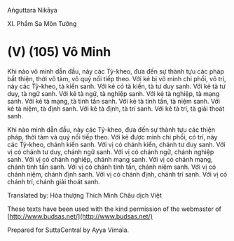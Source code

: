  

Aṅguttara Nikāya

XI. Phẩm Sa Môn Tưởng

# (V) (105) Vô Minh

Khi nào vô minh dẫn đầu, này các Tỷ-kheo, đưa đến sự thành tựu các pháp bất thiện, thời vô tàm, vô quý nối tiếp theo. Với kẻ bị vô minh chi phối, vô trí, này các Tỷ-kheo, tà kiến sanh. Với kẻ có tà kiến, tà tư duy sanh. Với kẻ tà tư duy, tà ngữ sanh. Với kẻ tà ngữ, tà nghiệp sanh. Với kẻ tà nghiệp, tà mạng sanh. Với kẻ tà mạng, tà tinh tấn sanh. Với kẻ tà tinh tấn, tà niệm sanh. Với kẻ tà niệm, tà định sanh. Với kẻ tà định, tà trí sanh. Với kẻ tà trí, tà giải thoát sanh.

Khi nào minh dẫn đầu, này các Tỷ-kheo, đưa đến sự thành tựu các thiện pháp, thời tàm và quý nối tiếp theo. Với kẻ được minh chi phối, có trí, này các Tỷ-kheo, chánh kiến sanh. Với vị có chánh kiến, chánh tư duy sanh. Với vị có chánh tư duy, chánh ngữ sanh. Với vị có chánh ngữ, chánh nghiệp sanh. Với vị có chánh nghiệp, chánh mạng sanh. Với vị có chánh mạng, chánh tinh tấn sanh. Với vị có chánh tinh tấn, chánh niệm sanh. Với vị có chánh niệm, chánh định sanh. Với vị có chánh định, chánh trí sanh. Với vị có chánh trí, chánh giải thoát sanh.

Translated by: Hòa thượng Thích Minh Châu dịch Việt

These texts have been used with the kind permission of the webmaster of [http://www.budsas.net/](http://www.budsas.net/)

Prepared for SuttaCentral by Ayya Vimala.